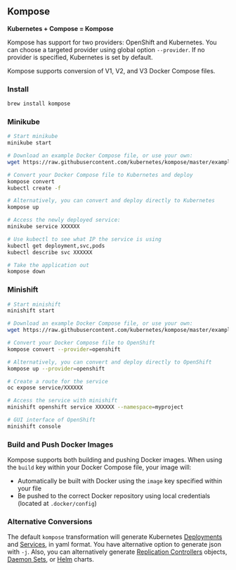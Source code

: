 ## Kompose

**Kubernetes + Compose = Kompose**

Kompose has support for two providers: OpenShift and Kubernetes. You can choose a targeted provider using global option `--provider`. If no provider is specified, Kubernetes is set by default.

Kompose supports conversion of V1, V2, and V3 Docker Compose files.

### Install

```bash
brew install kompose
```

### Minikube

```bash
# Start minikube
minikube start

# Download an example Docker Compose file, or use your own:
wget https://raw.githubusercontent.com/kubernetes/kompose/master/examples/docker-compose.yaml

# Convert your Docker Compose file to Kubernetes and deploy
kompose convert
kubectl create -f

# Alternatively, you can convert and deploy directly to Kubernetes
kompose up

# Access the newly deployed service:
minikube service XXXXXX

# Use kubectl to see what IP the service is using
kubectl get deployment,svc,pods
kubectl describe svc XXXXXX

# Take the application out
kompose down
```

### Minishift

```bash
# Start minishift
minishift start

# Download an example Docker Compose file, or use your own:
wget https://raw.githubusercontent.com/kubernetes/kompose/master/examples/docker-compose.yaml

# Convert your Docker Compose file to OpenShift
kompose convert --provider=openshift

# Alternatively, you can convert and deploy directly to OpenShift
kompose up --provider=openshift

# Create a route for the service 
oc expose service/XXXXXX

# Access the service with minishift
minishift openshift service XXXXXX --namespace=myproject

# GUI interface of OpenShift
minishift console
```

### Build and Push Docker Images

Kompose supports both building and pushing Docker images. When using the `build` key within your Docker Compose file, your image will:

- Automatically be built with Docker using the `image` key specified within your file
- Be pushed to the correct Docker repository using local credentials (located at `.docker/config`)

###  Alternative Conversions

The default `kompose` transformation will generate Kubernetes [Deployments](http://kubernetes.io/docs/user-guide/deployments/) and [Services](http://kubernetes.io/docs/user-guide/services/), in yaml format. You have alternative option to generate json with `-j`. Also, you can alternatively generate [Replication Controllers](http://kubernetes.io/docs/user-guide/replication-controller/) objects, [Daemon Sets](http://kubernetes.io/docs/admin/daemons/), or [Helm](https://github.com/helm/helm) charts.
